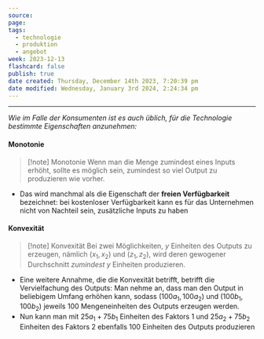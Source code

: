 ```yaml
---
source: 
page: 
tags:
  - technologie
  - produktion
  - angebot
week: 2023-12-13
flashcard: false
publish: true
date created: Thursday, December 14th 2023, 7:20:39 pm
date modified: Wednesday, January 3rd 2024, 2:24:34 pm
---
```

***

*Wie im Falle der Konsumenten ist es auch üblich, für die Technologie bestimmte Eigenschaften anzunehmen:*

#### Monotonie

> [!note] Monotonie
> Wenn man die Menge zumindest eines Inputs erhöht, sollte es möglich sein, zumindest so viel Output zu produzieren wie vorher.

- Das wird manchmal als die Eigenschaft der **freien Verfügbarkeit** bezeichnet: bei kostenloser Verfügbarkeit kann es für das Unternehmen nicht von Nachteil sein, zusätzliche Inputs zu haben
#### Konvexität

> [!note] Konvexität 
> Bei zwei Möglichkeiten, $y$ Einheiten des Outputs zu erzeugen, nämlich $(x_{1}, x_{2})$ und $(z_{1}, z_{2})$, wird deren gewogener Durchschnitt *zumindest* $y$ Einheiten produzieren.

- Eine weitere Annahme, die die Konvexität betrifft, betrifft die Vervielfachung des Outputs: Man nehme an, dass man den Output in beliebigem Umfang erhöhen kann, sodass $(100a_{1}, 100a_{2})$ und $(100b_{1}, 100b_{2})$ jeweils 100 Mengeneinheiten des Outputs erzeugen werden.
- Nun kann man mit ${} 25a_{1} + 75b_{1} {}$ Einheiten des Faktors 1 und $25a_{2} + 75b_{2}$ Einheiten des Faktors 2 ebenfalls 100 Einheiten des Outputs produzieren